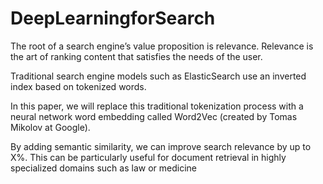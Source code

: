 # DeepLearningforSearch

The root of a search engine’s value proposition is relevance. Relevance is the art of ranking content that satisfies the needs of the user. 

Traditional search engine models such as ElasticSearch use an inverted index based on tokenized words. 

In this paper, we will replace this traditional tokenization process with a neural network word embedding called Word2Vec (created by Tomas Mikolov at Google).

By adding semantic similarity, we can improve search relevance by up to X%. This can be particularly useful for document retrieval in highly specialized domains such as law or medicine
